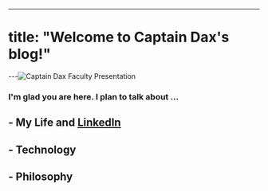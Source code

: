 ---
# title: "Welcome to Captain Dax's blog!"

---![Captain Dax Faculty Presentation](https://user-images.githubusercontent.com/109104545/179260881-29aef4cd-aae6-4f8e-81f5-9b3642eda3e0.jpg)

### I'm glad you are here. I plan to talk about ...
## - My Life and [LinkedIn](https://linkedin.com/in/dax-mcdaniel/)
## - Technology
## - Philosophy


